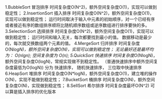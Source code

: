 1.BubbleSort 冒泡排序 时间复杂度O(N^2)，额外空间复杂度O(1)，实现可以做到稳定性；
2.InsertionSort 插入排序
时间复杂度O(N^2)，额外空间复杂度O(1)，实现可以做到稳定性；
运行时间取决于输入中元素的初始顺序，对一个已经有序或者接近有序的数组排序顺将比随机顺序数组或逆序数组进行排序要快的多。
3.SelectionSort 选择排序
时间复杂度O(N^2)，额外空间复杂度O(1)，实现可以做到稳定性；
运行时间和输入无关，每次都要找到最小的值。
数据移动是最少的，每次就交换数组两个元素的值。
4.MergeSort 归并排序 时间复杂度O(N*logN)，额外空间复杂度O(N)，实现可以做到稳定性；
无论最好还是最坏均为： O(nlgn); 空间复杂度为 O(n);
5.QuickSort 快速排序 时间复杂度O(N*logN)，额外空间复杂度O(logN)，常规实现做不到稳定性。
    （普通快速排序中额外空间复杂度最低为O(logN)) 分为 快速排序， 随机快速排序， 三位取中快速排序
6.HeapSort 堆排序 时间复杂度O(N*logN)，额外空间复杂度O(1)，建立堆的操作O(N)，实现不能做到稳定性；
7.BucketSort 桶排序 时间复杂度O(N)，额外空间复杂度O(N)，实现做到稳定性；
8.SellSort 希尔排序 时间复杂度最坏O(N^2) 可以算是插入排序的优化版本
